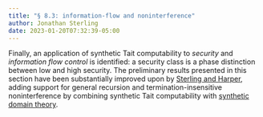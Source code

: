 ```yaml
---
title: "§ 8.3: information-flow and noninterference"
author: Jonathan Sterling
date: 2023-01-20T07:32:39-05:00
---
```


Finally, an application of synthetic Tait computability to *security* and *information flow control* is identified: a security class is a phase distinction between low and high security. The preliminary results presented in this section have been substantially improved upon by [Sterling and Harper](sterling-harper-2022), adding support for general recursion and termination-insensitive noninterference by combining synthetic Tait computability with [synthetic domain theory](hyland-1991).
